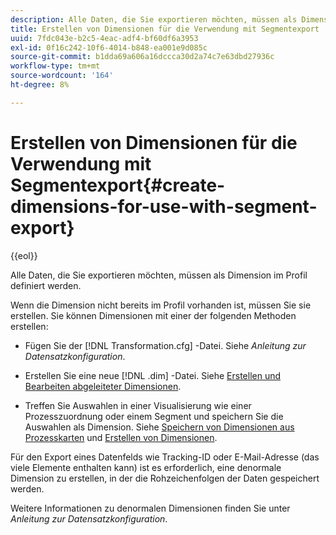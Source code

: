 ```yaml
---
description: Alle Daten, die Sie exportieren möchten, müssen als Dimension im Profil definiert werden.
title: Erstellen von Dimensionen für die Verwendung mit Segmentexport
uuid: 7fdc043e-b2c5-4eac-adf4-bf60df6a3953
exl-id: 0f16c242-10f6-4014-b848-ea001e9d085c
source-git-commit: b1dda69a606a16dccca30d2a74c7e63dbd27936c
workflow-type: tm+mt
source-wordcount: '164'
ht-degree: 8%

---
```


# Erstellen von Dimensionen für die Verwendung mit Segmentexport{#create-dimensions-for-use-with-segment-export}

{{eol}}

Alle Daten, die Sie exportieren möchten, müssen als Dimension im Profil definiert werden.

Wenn die Dimension nicht bereits im Profil vorhanden ist, müssen Sie sie erstellen. Sie können Dimensionen mit einer der folgenden Methoden erstellen:

* Fügen Sie der [!DNL Transformation.cfg] -Datei. Siehe *Anleitung zur Datensatzkonfiguration*.

* Erstellen Sie eine neue [!DNL .dim] -Datei. Siehe [Erstellen und Bearbeiten abgeleiteter Dimensionen](../../../home/c-get-started/c-admin-intrf/c-prof-mgr/c-dvrd-dim.md#concept-ece3c3ea8cdf4fc796680173993bff93).

* Treffen Sie Auswahlen in einer Visualisierung wie einer Prozesszuordnung oder einem Segment und speichern Sie die Auswahlen als Dimension. Siehe [Speichern von Dimensionen aus Prozesskarten](../../../home/c-get-started/c-analysis-vis/c-proc-maps/t-dim-proc-maps.md#task-44d9e555d4a944e6aa81993eef703051) und [Erstellen von Dimensionen](../../../home/c-get-started/c-analysis-vis/c-seg/c-create-seg-dim.md#concept-70b363edcad14185ba8051646ad3d44e).

Für den Export eines Datenfelds wie Tracking-ID oder E-Mail-Adresse (das viele Elemente enthalten kann) ist es erforderlich, eine denormale Dimension zu erstellen, in der die Rohzeichenfolgen der Daten gespeichert werden.

Weitere Informationen zu denormalen Dimensionen finden Sie unter *Anleitung zur Datensatzkonfiguration*.
